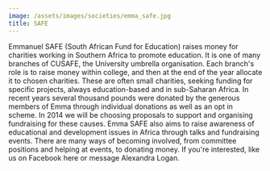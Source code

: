 ```yaml
---
image: /assets/images/societies/emma_safe.jpg
title: SAFE
---
```


Emmanuel SAFE (South African Fund for Education) raises money for charities working in Southern Africa to promote education. It is one of many branches of CUSAFE, the University umbrella organisation. Each branch's role is to raise money within college, and then at the end of the year allocate it to chosen charities. These are often small charities, seeking funding for specific projects, always education-based and in sub-Saharan Africa.
In recent years several thousand pounds were donated by the generous members of Emma through individual donations as well as an opt in scheme. In 2014 we will be choosing proposals to support and organising fundraising for these causes. Emma SAFE also aims to raise awareness of educational and development issues in Africa through talks and fundraising events.
There are many ways of becoming involved, from committee positions and helping at events, to donating money. If you're interested, like us on Facebook here or message  Alexandra Logan.
